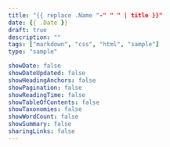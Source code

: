 ```yaml
---
title: "{{ replace .Name "-" " " | title }}"
date: {{ .Date }}
draft: true
description: ""
tags: ["markdown", "css", "html", "sample"]
type: "sample"

showDate: false
showDateUpdated: false
showHeadingAnchors: false
showPagination: false
showReadingTime: false
showTableOfContents: false
showTaxonomies: false
showWordCount: false
showSummary: false
sharingLinks: false
---
```

